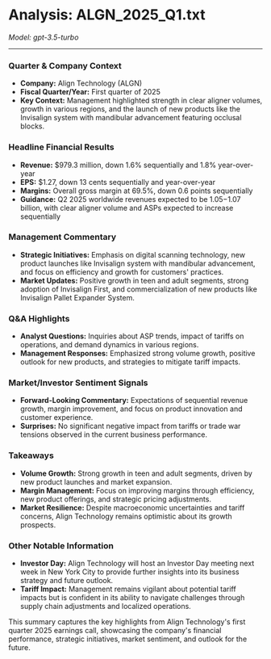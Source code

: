 # Analysis: ALGN_2025_Q1.txt

*Model: gpt-3.5-turbo*

---

### Quarter & Company Context
- **Company:** Align Technology (ALGN)
- **Fiscal Quarter/Year:** First quarter of 2025
- **Key Context:** Management highlighted strength in clear aligner volumes, growth in various regions, and the launch of new products like the Invisalign system with mandibular advancement featuring occlusal blocks.

### Headline Financial Results
- **Revenue:** $979.3 million, down 1.6% sequentially and 1.8% year-over-year
- **EPS:** $1.27, down 13 cents sequentially and year-over-year
- **Margins:** Overall gross margin at 69.5%, down 0.6 points sequentially
- **Guidance:** Q2 2025 worldwide revenues expected to be $1.05-$1.07 billion, with clear aligner volume and ASPs expected to increase sequentially

### Management Commentary
- **Strategic Initiatives:** Emphasis on digital scanning technology, new product launches like Invisalign system with mandibular advancement, and focus on efficiency and growth for customers' practices.
- **Market Updates:** Positive growth in teen and adult segments, strong adoption of Invisalign First, and commercialization of new products like Invisalign Pallet Expander System.

### Q&A Highlights
- **Analyst Questions:** Inquiries about ASP trends, impact of tariffs on operations, and demand dynamics in various regions.
- **Management Responses:** Emphasized strong volume growth, positive outlook for new products, and strategies to mitigate tariff impacts.

### Market/Investor Sentiment Signals
- **Forward-Looking Commentary:** Expectations of sequential revenue growth, margin improvement, and focus on product innovation and customer experience.
- **Surprises:** No significant negative impact from tariffs or trade war tensions observed in the current business performance.

### Takeaways
- **Volume Growth:** Strong growth in teen and adult segments, driven by new product launches and market expansion.
- **Margin Management:** Focus on improving margins through efficiency, new product offerings, and strategic pricing adjustments.
- **Market Resilience:** Despite macroeconomic uncertainties and tariff concerns, Align Technology remains optimistic about its growth prospects.

### Other Notable Information
- **Investor Day:** Align Technology will host an Investor Day meeting next week in New York City to provide further insights into its business strategy and future outlook.
- **Tariff Impact:** Management remains vigilant about potential tariff impacts but is confident in its ability to navigate challenges through supply chain adjustments and localized operations.

This summary captures the key highlights from Align Technology's first quarter 2025 earnings call, showcasing the company's financial performance, strategic initiatives, market sentiment, and outlook for the future.